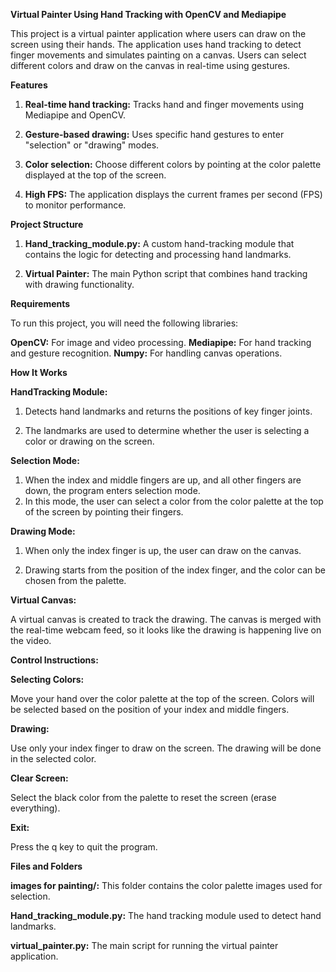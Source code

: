 **Virtual Painter Using Hand Tracking with OpenCV and Mediapipe**

This project is a virtual painter application where users can draw on the screen using their hands. The application uses hand tracking to detect finger movements and simulates painting on a canvas. Users can select different colors and draw on the canvas in real-time using gestures.


**Features**

1. **Real-time hand tracking:** Tracks hand and finger movements using Mediapipe and OpenCV.

2. **Gesture-based drawing:** Uses specific hand gestures to enter "selection" or "drawing" modes.

3. **Color selection:** Choose different colors by pointing at the color palette displayed at the top of the screen.

4. **High FPS:** The application displays the current frames per second (FPS) to monitor performance.


**Project Structure**

1. **Hand_tracking_module.py:** A custom hand-tracking module that contains the logic for detecting and processing hand landmarks.

2. **Virtual Painter:** The main Python script that combines hand tracking with drawing functionality.


**Requirements**

To run this project, you will need the following libraries:

**OpenCV:** For image and video processing.
**Mediapipe:** For hand tracking and gesture recognition.
**Numpy:** For handling canvas operations.


**How It Works**

**HandTracking Module:**

1. Detects hand landmarks and returns the positions of key finger joints.

2. The landmarks are used to determine whether the user is selecting a color or drawing on the screen.


**Selection Mode:**

1. When the index and middle fingers are up, and all other fingers are down, the program enters selection mode.
2. In this mode, the user can select a color from the color palette at the top of the screen by pointing their fingers.


**Drawing Mode:**

1. When only the index finger is up, the user can draw on the canvas.

2. Drawing starts from the position of the index finger, and the color can be chosen from the palette.


**Virtual Canvas:**

A virtual canvas is created to track the drawing. The canvas is merged with the real-time webcam feed, so it looks like the drawing is happening live on the video.


**Control Instructions:**

**Selecting Colors:**

Move your hand over the color palette at the top of the screen. Colors will be selected based on the position of your index and middle fingers.

**Drawing:**

Use only your index finger to draw on the screen. The drawing will be done in the selected color.

**Clear Screen:**

Select the black color from the palette to reset the screen (erase everything).

**Exit:**

Press the q key to quit the program.

**Files and Folders**

**images for painting/:** This folder contains the color palette images used for selection.

**Hand_tracking_module.py:** The hand tracking module used to detect hand landmarks.

**virtual_painter.py:** The main script for running the virtual painter application.
